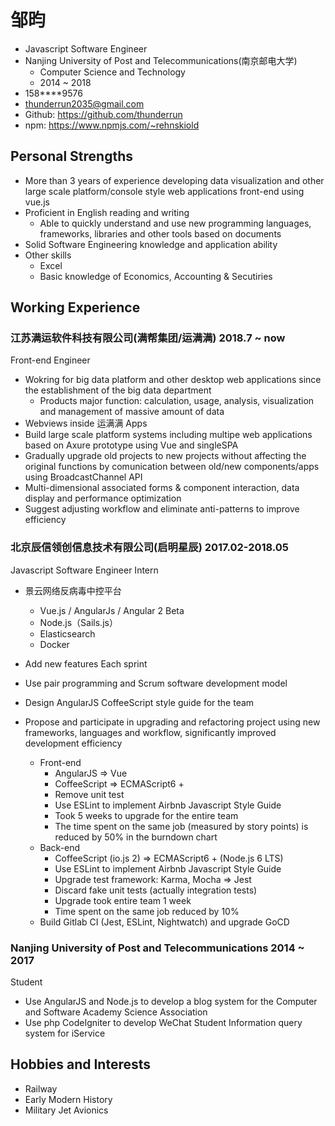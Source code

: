 # 邹昀

- Javascript Software Engineer
- Nanjing University of Post and Telecommunications(南京邮电大学)
    - Computer Science and Technology
    - 2014 ~ 2018
- 158****9576
- thunderrun2035@gmail.com
- Github: https://github.com/thunderrun
- npm: https://www.npmjs.com/~rehnskiold

## Personal Strengths

- More than 3 years of experience developing data visualization and other large scale platform/console style web applications front-end using vue.js
- Proficient in English reading and writing
    - Able to quickly understand and use new programming languages, frameworks, libraries and other tools based on documents
- Solid Software Engineering knowledge and application ability
- Other skills
    - Excel
    - Basic knowledge of Economics, Accounting & Secutiries

## Working Experience

### 江苏满运软件科技有限公司(满帮集团/运满满) 2018.7 ~ now

Front-end Engineer

- Wokring for big data platform and other desktop web applications since the establishment of the big data department
  - Products major function: calculation, usage, analysis, visualization and management of massive amount of data
- Webviews inside 运满满 Apps
- Build large scale platform systems including multipe web applications based on Axure prototype using Vue and singleSPA
- Gradually upgrade old projects to new projects without affecting the original functions by comunication between old/new components/apps using BroadcastChannel API
- Multi-dimensional associated forms & component interaction, data display and performance optimization
- Suggest adjusting workflow and eliminate anti-patterns to improve efficiency

### 北京辰信领创信息技术有限公司(启明星辰) 2017.02-2018.05

Javascript Software Engineer Intern

- 景云网络反病毒中控平台
  - Vue.js / AngularJs / Angular 2 Beta
  - Node.js（Sails.js）
  - Elasticsearch
  - Docker

- Add new features Each sprint
- Use pair programming and Scrum software development model
- Design AngularJS CoffeeScript style guide for the team
- Propose and participate in upgrading and refactoring project using new frameworks, languages and workflow, significantly improved development efficiency
   - Front-end
     - AngularJS => Vue
     - CoffeeScript => ECMAScript6 +
     - Remove unit test
     - Use ESLint to implement Airbnb Javascript Style Guide
     - Took 5 weeks to upgrade for the entire team
     - The time spent on the same job (measured by story points) is reduced by 50% in the burndown chart
   - Back-end
     - CoffeeScript (io.js 2) => ECMAScript6 + (Node.js 6 LTS)
     - Use ESLint to implement Airbnb Javascript Style Guide
     - Upgrade test framework: Karma, Mocha => Jest
     - Discard fake unit tests (actually integration tests)
     - Upgrade took entire team 1 week
     - Time spent on the same job reduced by 10%
   - Build Gitlab CI (Jest, ESLint, Nightwatch) and upgrade GoCD

### Nanjing University of Post and Telecommunications 2014 ~ 2017

Student

- Use AngularJS and Node.js to develop a blog system for the Computer and Software Academy Science Association
- Use php CodeIgniter to develop WeChat Student Information query system for iService

## Hobbies and Interests

- Railway
- Early Modern History
- Military Jet Avionics